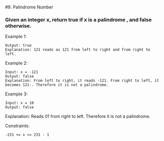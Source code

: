 #9. Palindrome Number
###   Given an integer x, return true if x is a palindrome , and false otherwise.



Example 1:

```Input: x = 121
Output: true
Explanation: 121 reads as 121 from left to right and from right to left.
```
Example 2:
```
Input: x = -121
Output: false
Explanation: From left to right, it reads -121. From right to left, it becomes 121-. Therefore it is not a palindrome.
```
Example 3:
```
Input: x = 10
Output: false
```
Explanation: Reads 01 from right to left. Therefore it is not a palindrome.


Constraints:
```
-231 <= x <= 231 - 1
```